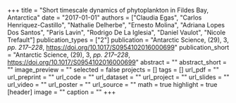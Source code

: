 +++
title = "Short timescale dynamics of phytoplankton in Fildes Bay, Antarctica"
date = "2017-01-01"
authors = ["Claudia Egas", "Carlos Henriquez-Castillo", "Nathalie Delherbe", "Ernesto Molina", "Adriana Lopes Dos Santos", "Paris Lavin", "Rodrigo De La Iglesia", "Daniel Vaulot", "Nicole Trefault"]
publication_types = ["2"]
publication = "Antarctic Science, (29), 3, _pp. 217–228_, https://doi.org/10.1017/S0954102016000699"
publication_short = "Antarctic Science, (29), 3, _pp. 217–228_, https://doi.org/10.1017/S0954102016000699"
abstract = ""
abstract_short = ""
image_preview = ""
selected = false
projects = []
tags = []
url_pdf = ""
url_preprint = ""
url_code = ""
url_dataset = ""
url_project = ""
url_slides = ""
url_video = ""
url_poster = ""
url_source = ""
math = true
highlight = true
[header]
image = ""
caption = ""
+++
